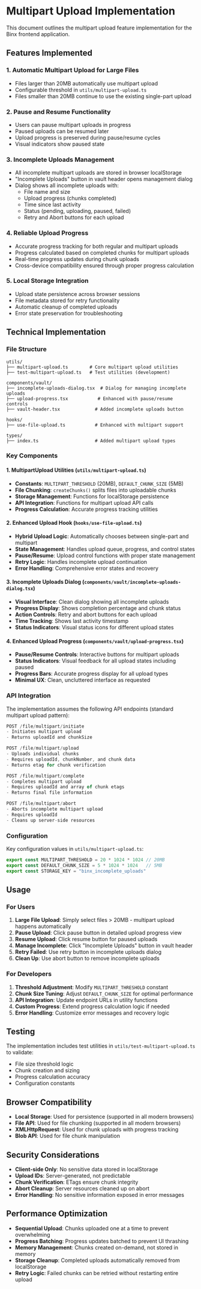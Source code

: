 # Multipart Upload Implementation

This document outlines the multipart upload feature implementation for the Binx frontend application.

## Features Implemented

### 1. **Automatic Multipart Upload for Large Files**
- Files larger than 20MB automatically use multipart upload
- Configurable threshold in `utils/multipart-upload.ts`
- Files smaller than 20MB continue to use the existing single-part upload

### 2. **Pause and Resume Functionality**
- Users can pause multipart uploads in progress
- Paused uploads can be resumed later
- Upload progress is preserved during pause/resume cycles
- Visual indicators show paused state

### 3. **Incomplete Uploads Management**
- All incomplete multipart uploads are stored in browser localStorage
- "Incomplete Uploads" button in vault header opens management dialog
- Dialog shows all incomplete uploads with:
  - File name and size
  - Upload progress (chunks completed)
  - Time since last activity
  - Status (pending, uploading, paused, failed)
  - Retry and Abort buttons for each upload

### 4. **Reliable Upload Progress**
- Accurate progress tracking for both regular and multipart uploads
- Progress calculated based on completed chunks for multipart uploads
- Real-time progress updates during chunk uploads
- Cross-device compatibility ensured through proper progress calculation

### 5. **Local Storage Integration**
- Upload state persistence across browser sessions
- File metadata stored for retry functionality
- Automatic cleanup of completed uploads
- Error state preservation for troubleshooting

## Technical Implementation

### File Structure

```
utils/
├── multipart-upload.ts        # Core multipart upload utilities
├── test-multipart-upload.ts   # Test utilities (development)

components/vault/
├── incomplete-uploads-dialog.tsx  # Dialog for managing incomplete uploads
├── upload-progress.tsx           # Enhanced with pause/resume controls
├── vault-header.tsx             # Added incomplete uploads button

hooks/
├── use-file-upload.ts           # Enhanced with multipart support

types/
├── index.ts                     # Added multipart upload types
```

### Key Components

#### 1. **MultipartUpload Utilities** (`utils/multipart-upload.ts`)
- **Constants**: `MULTIPART_THRESHOLD` (20MB), `DEFAULT_CHUNK_SIZE` (5MB)
- **File Chunking**: `createChunks()` splits files into uploadable chunks
- **Storage Management**: Functions for localStorage persistence
- **API Integration**: Functions for multipart upload API calls
- **Progress Calculation**: Accurate progress tracking utilities

#### 2. **Enhanced Upload Hook** (`hooks/use-file-upload.ts`)
- **Hybrid Upload Logic**: Automatically chooses between single-part and multipart
- **State Management**: Handles upload queue, progress, and control states
- **Pause/Resume**: Upload control functions with proper state management
- **Retry Logic**: Handles incomplete upload continuation
- **Error Handling**: Comprehensive error states and recovery

#### 3. **Incomplete Uploads Dialog** (`components/vault/incomplete-uploads-dialog.tsx`)
- **Visual Interface**: Clean dialog showing all incomplete uploads
- **Progress Display**: Shows completion percentage and chunk status
- **Action Controls**: Retry and abort buttons for each upload
- **Time Tracking**: Shows last activity timestamp
- **Status Indicators**: Visual status icons for different upload states

#### 4. **Enhanced Upload Progress** (`components/vault/upload-progress.tsx`)
- **Pause/Resume Controls**: Interactive buttons for multipart uploads
- **Status Indicators**: Visual feedback for all upload states including paused
- **Progress Bars**: Accurate progress display for all upload types
- **Minimal UX**: Clean, uncluttered interface as requested

### API Integration

The implementation assumes the following API endpoints (standard multipart upload pattern):

```typescript
POST /file/multipart/initiate
- Initiates multipart upload
- Returns uploadId and chunkSize

POST /file/multipart/upload  
- Uploads individual chunks
- Requires uploadId, chunkNumber, and chunk data
- Returns etag for chunk verification

POST /file/multipart/complete
- Completes multipart upload
- Requires uploadId and array of chunk etags
- Returns final file information

POST /file/multipart/abort
- Aborts incomplete multipart upload
- Requires uploadId
- Cleans up server-side resources
```

### Configuration

Key configuration values in `utils/multipart-upload.ts`:

```typescript
export const MULTIPART_THRESHOLD = 20 * 1024 * 1024 // 20MB
export const DEFAULT_CHUNK_SIZE = 5 * 1024 * 1024   // 5MB
export const STORAGE_KEY = "binx_incomplete_uploads"
```

## Usage

### For Users
1. **Large File Upload**: Simply select files > 20MB - multipart upload happens automatically
2. **Pause Upload**: Click pause button in detailed upload progress view
3. **Resume Upload**: Click resume button for paused uploads
4. **Manage Incomplete**: Click "Incomplete Uploads" button in vault header
5. **Retry Failed**: Use retry button in incomplete uploads dialog
6. **Clean Up**: Use abort button to remove incomplete uploads

### For Developers
1. **Threshold Adjustment**: Modify `MULTIPART_THRESHOLD` constant
2. **Chunk Size Tuning**: Adjust `DEFAULT_CHUNK_SIZE` for optimal performance
3. **API Integration**: Update endpoint URLs in utility functions
4. **Custom Progress**: Extend progress calculation logic if needed
5. **Error Handling**: Customize error messages and recovery logic

## Testing

The implementation includes test utilities in `utils/test-multipart-upload.ts` to validate:
- File size threshold logic
- Chunk creation and sizing
- Progress calculation accuracy
- Configuration constants

## Browser Compatibility

- **Local Storage**: Used for persistence (supported in all modern browsers)
- **File API**: Used for file chunking (supported in all modern browsers)  
- **XMLHttpRequest**: Used for chunk uploads with progress tracking
- **Blob API**: Used for file chunk manipulation

## Security Considerations

- **Client-side Only**: No sensitive data stored in localStorage
- **Upload IDs**: Server-generated, not predictable
- **Chunk Verification**: ETags ensure chunk integrity
- **Abort Cleanup**: Server resources cleaned up on abort
- **Error Handling**: No sensitive information exposed in error messages

## Performance Optimization

- **Sequential Upload**: Chunks uploaded one at a time to prevent overwhelming
- **Progress Batching**: Progress updates batched to prevent UI thrashing
- **Memory Management**: Chunks created on-demand, not stored in memory
- **Storage Cleanup**: Completed uploads automatically removed from localStorage
- **Retry Logic**: Failed chunks can be retried without restarting entire upload